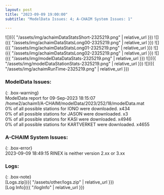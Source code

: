 ```yaml
---
layout: post
title: "2023-09-09 19:00:00"
subtitle: "ModelData Issues: 4; A-CHAIM System Issues: 1"

---
```


![]({{ "/assets/img/achaimDataStatsShort-2325219.png" | relative_url }})
![]({{ "/assets/img/achaimDataStatsLong00-2325219.png" | relative_url }})
![]({{ "/assets/img/achaimDataStatsLong01-2325219.png" | relative_url }})
![]({{ "/assets/img/achaimDataStatsLong02-2325219.png" | relative_url }})
![]({{ "/assets/img/modelDataDataStats-2325219.png" | relative_url }})
![]({{ "/assets/img/modelDataStationStats-2325219.png" | relative_url }})
![]({{ "/assets/img/achaimRunTime-2325219.png" | relative_url }})


### ModelData Issues:  
  
{: .box-warning}  
 ModelData report for 09-Sep-2023 18:15:07   
 /home2/achaim1/A-CHAIM/modelData/2023/252/18/modelData.mat   
 0% of all possible stations for IONO were downloaded. x434   
 0% of all possible stations for JASON were downloaded. x3   
 0% of all possible stations for KASI were downloaded. x4946   
 0% of all possible stations for KARTVERKET were downloaded. x4655   
  
### A-CHAIM System Issues:  
  
{: .box-error}  
2023-09-09 18:49:15 RINEX is neither version 2.xx or 3.xx  

### Logs:  
  
{: .box-note}  
[Logs.zip]({{ "/assets/other/logs.zip" | relative_url }})  
[Log Info]({{ "/logInfo" | relative_url }})  
